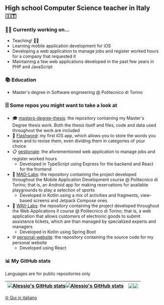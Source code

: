 ## High school Computer Science teacher in Italy 🇮🇹

### 👨‍💻 Currently working on...

- Teaching! 👨‍🏫
- Learning mobile application development for iOS
- Developing a web application to manage jobs and register worked hours for a company that requested it
- Maintaining a few web applications developed in the past few years in PHP and JavaScript

### 📚 Education
- Master's degree in Software engineering @ Politecnico di Torino

### 🗄️ Some repos you might want to take a look at

- 🎓 [masters-degree-thesis](https://github.com/alessiomason/masters-degree-thesis): the repository containing my Master's Degree thesis work. Both the thesis itself and files, code and data used throughout the work are included
- 📱 [Flashword](https://github.com/alessiomason/flashword): my first iOS app, which allows you to store the words you learn and to revise them, even dividing them in categories of your choice
- 📋 [gestionale](https://github.com/alessiomason/gestionale): the aforementioned web application to manage jobs and register worked hours
	- Developed in TypeScript using Express for the backend and React for the frontend
- 🎾 [MAD-Labs](https://github.com/alessiomason/MAD-Labs): the repository containing the project developed throughout the Mobile Application Development course @ Politecnico di Torino; that is, an Android app for making reservations for available playgrounds to play a selection of sports
	- Developed in Kotlin using a mix of activities and fragments, view-based screens and Jetpack Compose ones
- 📑 [WAII-Labs](https://github.com/alessiomason/WAII-Labs): the repository containing the project developed throughout the Web Applications II course @ Politecnico di Torino; that is, a web application that allows customers of electronic goods to submit assistance tickets, which are than managed by specialized experts and managers
	- Developed in Kotlin using Spring Boot
- 🌐 [personal-website](https://github.com/alessiomason/personal-website): the repository containing the source code for my personal website
	- Developed using React

### 📊 My GitHub stats
Languages are for public repositories only

| <a href="https://github.com/anuraghazra/github-readme-stats#gh-light-mode-only"><img align="center" src="https://github-readme-stats.vercel.app/api?username=alessiomason&count_private=true&show_icons=true&rank_icon=github&theme=transparent&hide_border=true#gh-light-mode-only" alt="Alessio's GitHub stats" /></a><a href="https://github.com/anuraghazra/github-readme-stats#gh-dark-mode-only"><img align="center" src="https://github-readme-stats.vercel.app/api?username=alessiomason&count_private=true&show_icons=true&rank_icon=github&theme=shades-of-purple&hide_border=true#gh-dark-mode-only" alt="Alessio's GitHub stats" /></a> | <a href="https://github.com/anuraghazra/github-readme-stats#gh-light-mode-only"><img align="center" src="https://github-readme-stats.vercel.app/api/top-langs/?username=alessiomason&langs_count=10&layout=compact&theme=transparent&hide_border=true#gh-light-mode-only" /></a><a href="https://github.com/anuraghazra/github-readme-stats#gh-dark-mode-only"><img align="center" src="https://github-readme-stats.vercel.app/api/top-langs/?username=alessiomason&langs_count=10&layout=compact&theme=shades-of-purple&hide_border=true#gh-dark-mode-only" /></a> |
| ------------- | ------------- |

[🌐 Qui in italiano](README_it.md)


<!--
**alessiomason/alessiomason** is a ✨ _special_ ✨ repository because its `README.md` (this file) appears on your GitHub profile.

Here are some ideas to get you started:

- 🔭 I’m currently working on ...
- 🌱 I’m currently learning ...
- 👯 I’m looking to collaborate on ...
- 🤔 I’m looking for help with ...
- 💬 Ask me about ...
- 📫 How to reach me: ...
- 😄 Pronouns: ...
- ⚡ Fun fact: ...
-->